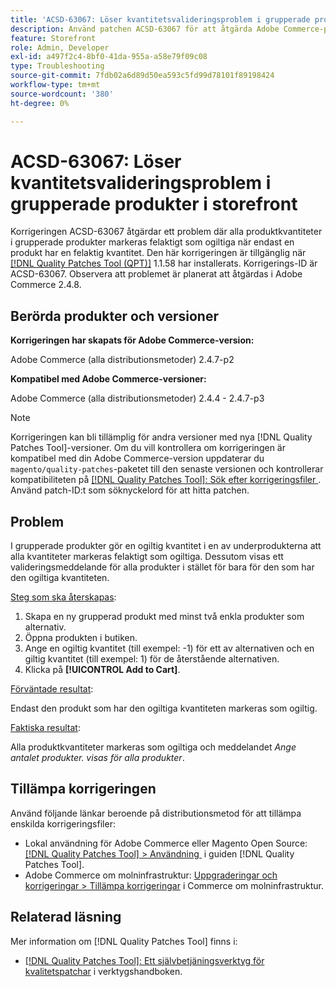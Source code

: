 ```yaml
---
title: 'ACSD-63067: Löser kvantitetsvalideringsproblem i grupperade produkter i storefront'
description: Använd patchen ACSD-63067 för att åtgärda Adobe Commerce-problemet där alla produktkvantiteter i grupperade produkter felaktigt markeras som ogiltiga när endast en produkt har en felaktig kvantitet.
feature: Storefront
role: Admin, Developer
exl-id: a497f2c4-8bf0-41da-955a-a58e79f09c08
type: Troubleshooting
source-git-commit: 7fdb02a6d89d50ea593c5fd99d78101f89198424
workflow-type: tm+mt
source-wordcount: '380'
ht-degree: 0%

---
```


# ACSD-63067: Löser kvantitetsvalideringsproblem i grupperade produkter i storefront

Korrigeringen ACSD-63067 åtgärdar ett problem där alla produktkvantiteter i grupperade produkter markeras felaktigt som ogiltiga när endast en produkt har en felaktig kvantitet. Den här korrigeringen är tillgänglig när [[!DNL Quality Patches Tool (QPT)]](/help/tools/quality-patches-tool/quality-patches-tool-to-self-serve-quality-patches.md) 1.1.58 har installerats. Korrigerings-ID är ACSD-63067. Observera att problemet är planerat att åtgärdas i Adobe Commerce 2.4.8.

## Berörda produkter och versioner

**Korrigeringen har skapats för Adobe Commerce-version:**

Adobe Commerce (alla distributionsmetoder) 2.4.7-p2

**Kompatibel med Adobe Commerce-versioner:**

Adobe Commerce (alla distributionsmetoder) 2.4.4 - 2.4.7-p3

>[!NOTE]
>
>Korrigeringen kan bli tillämplig för andra versioner med nya [!DNL Quality Patches Tool]-versioner. Om du vill kontrollera om korrigeringen är kompatibel med din Adobe Commerce-version uppdaterar du `magento/quality-patches`-paketet till den senaste versionen och kontrollerar kompatibiliteten på [[!DNL Quality Patches Tool]: Sök efter korrigeringsfiler &#x200B;](https://experienceleague.adobe.com/tools/commerce-quality-patches/index.html?lang=sv-SE). Använd patch-ID:t som söknyckelord för att hitta patchen.

## Problem

I grupperade produkter gör en ogiltig kvantitet i en av underprodukterna att alla kvantiteter markeras felaktigt som ogiltiga. Dessutom visas ett valideringsmeddelande för alla produkter i stället för bara för den som har den ogiltiga kvantiteten.

<u>Steg som ska återskapas</u>:

1. Skapa en ny grupperad produkt med minst två enkla produkter som alternativ.
1. Öppna produkten i butiken.
1. Ange en ogiltig kvantitet (till exempel: -1) för ett av alternativen och en giltig kvantitet (till exempel: 1) för de återstående alternativen.
1. Klicka på **[!UICONTROL Add to Cart]**.

<u>Förväntade resultat</u>:

Endast den produkt som har den ogiltiga kvantiteten markeras som ogiltig.

<u>Faktiska resultat</u>:

Alla produktkvantiteter markeras som ogiltiga och meddelandet *Ange antalet produkter. visas för alla produkter*.


## Tillämpa korrigeringen

Använd följande länkar beroende på distributionsmetod för att tillämpa enskilda korrigeringsfiler:

* Lokal användning för Adobe Commerce eller Magento Open Source: [[!DNL Quality Patches Tool] > Användning &#x200B;](/help/tools/quality-patches-tool/usage.md) i guiden [!DNL Quality Patches Tool].
* Adobe Commerce om molninfrastruktur: [Uppgraderingar och korrigeringar > Tillämpa korrigeringar](https://experienceleague.adobe.com/docs/commerce-cloud-service/user-guide/develop/upgrade/apply-patches.html?lang=sv-SE) i Commerce om molninfrastruktur.


## Relaterad läsning

Mer information om [!DNL Quality Patches Tool] finns i:

* [[!DNL Quality Patches Tool]: Ett självbetjäningsverktyg för kvalitetspatchar](/help/tools/quality-patches-tool/quality-patches-tool-to-self-serve-quality-patches.md) i verktygshandboken.
